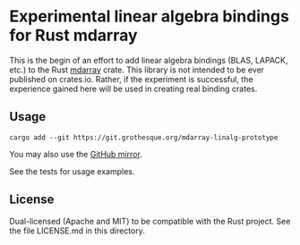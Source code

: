 # Experimental linear algebra bindings for Rust mdarray

This is the begin of an effort to add linear algebra bindings (BLAS, LAPACK, etc.) to the Rust [mdarray](https://github.com/fre-hu/mdarray) crate.
This library is not intended to be ever published on crates.io.
Rather, if the experiment is successful, the experience gained here will be used in creating real binding crates.

## Usage
```
cargo add --git https://git.grothesque.org/mdarray-linalg-prototype
```
You may also use the [GitHub mirror](https://github.com/grothesque/mdarray-linalg-prototype).

See the tests for usage examples.

## License
Dual-licensed (Apache and MIT) to be compatible with the Rust project.
See the file LICENSE.md in this directory.
